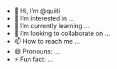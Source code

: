 - 👋 Hi, I’m @quiiti
- 👀 I’m interested in ...
- 🌱 I’m currently learning ...
- 💞️ I’m looking to collaborate on ...
- 📫 How to reach me ...
- 😄 Pronouns: ...
- ⚡ Fun fact: ...

<!---
quiiti/quiiti is a ✨ special ✨ repository because its `README.md` (this file) appears on your GitHub profile.
You can click the Preview link to take a look at your changes.
--->
